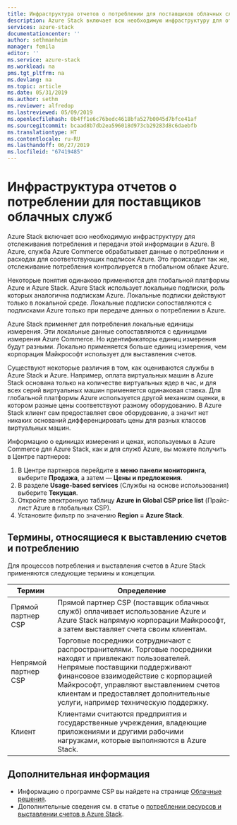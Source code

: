 ```yaml
---
title: Инфраструктура отчетов о потреблении для поставщиков облачных служб в Azure Stack | Документация Майкрософт
description: Azure Stack включает всю необходимую инфраструктуру для отслеживания потребления для клиентов, обслуживаемых поставщиком облачных служб (CSP), по мере его возникновения, и передает эту информацию в Azure.
services: azure-stack
documentationcenter: ''
author: sethmanheim
manager: femila
editor: ''
ms.service: azure-stack
ms.workload: na
pms.tgt_pltfrm: na
ms.devlang: na
ms.topic: article
ms.date: 05/31/2019
ms.author: sethm
ms.reviewer: alfredop
ms.lastreviewed: 05/09/2019
ms.openlocfilehash: 0b4ff1e6c76bedc4618bfa527b0045d7bfce41af
ms.sourcegitcommit: bcaad8b7db2ea596018d973cb29283d8c6daebfb
ms.translationtype: HT
ms.contentlocale: ru-RU
ms.lasthandoff: 06/27/2019
ms.locfileid: "67419485"
---
```

# <a name="usage-reporting-infrastructure-for-cloud-service-providers"></a>Инфраструктура отчетов о потреблении для поставщиков облачных служб

Azure Stack включает всю необходимую инфраструктуру для отслеживания потребления и передачи этой информации в Azure. В Azure, служба Azure Commerce обрабатывает данные о потреблении и расходах для соответствующих подписок Azure. Это происходит так же, отслеживание потребления контролируется в глобальном облаке Azure.

Некоторые понятия одинаково применяются для глобальной платформы Azure и Azure Stack. Azure Stack использует локальные подписки, роль которых аналогична подпискам Azure. Локальные подписки действуют только в локальной среде. Локальные подписки сопоставляются с подписками Azure только при передаче данных о потреблении в Azure.

Azure Stack применяет для потребления локальные единицы измерения. Эти локальные данные сопоставляются с единицами измерения Azure Commerce. Но идентификаторы единиц измерения будут разными. Локально применяется больше единиц измерения, чем корпорация Майкрософт использует для выставления счетов.

Существуют некоторые различия в том, как оцениваются службы в Azure Stack и Azure. Например, оплата виртуальных машин в Azure Stack основана только на количестве виртуальных ядер в час, и для всех серий виртуальных машин применяется одинаковая ставка. Для глобальной платформы Azure используется другой механизм оценки, в котором разные цены соответствуют разному оборудованию. В Azure Stack клиент сам предоставляет свое оборудование, а значит нет никаких оснований дифференцировать цены для разных классов виртуальных машин.

Информацию о единицах измерения и ценах, используемых в Azure Commerce для Azure Stack, как и для служб Azure, вы можете получить в Центре партнеров:

1. В Центре партнеров перейдите в **меню панели мониторинга**, выберите **Продажа**, а затем — **Цены и предложения**.
2. В разделе **Usage-based services** (Службы на основе использования) выберите **Текущая**.
3. Откройте электронную таблицу **Azure in Global CSP price list** (Прайс-лист Azure в глобальных CSP).
4. Установите фильтр по значению **Region = Azure Stack**.

## <a name="terms-used-for-billing-and-usage"></a>Термины, относящиеся к выставлению счетов и потреблению

Для процессов потребления и выставления счетов в Azure Stack применяются следующие термины и концепции.

| Термин | Определение |
| --- | --- |
| Прямой партнер CSP | Прямой партнер CSP (поставщик облачных служб) оплачивает использование Azure и Azure Stack напрямую корпорации Майкрософт, а затем выставляет счета своим клиентам. |
| Непрямой партнер CSP | Торговые посредники сотрудничают с распространителями. Торговые посредники находят и привлекают пользователей. Непрямые поставщики поддерживают финансовое взаимодействие с корпорацией Майкрософт, управляют выставлением счетов клиентам и предоставляет дополнительные услуги, например техническую поддержку. |
| Клиент | Клиентами считаются предприятия и государственные учреждения, владеющие приложениями и другими рабочими нагрузками, которые выполняются в Azure Stack. |

## <a name="next-steps"></a>Дополнительная информация

- Информацию о программе CSP вы найдете на странице [Облачные решения](https://partner.microsoft.com/solutions/microsoft-cloud-solutions).
- Дополнительные сведения см. в статье о [потреблении ресурсов и выставлении счетов в Azure Stack](azure-stack-billing-and-chargeback.md).
